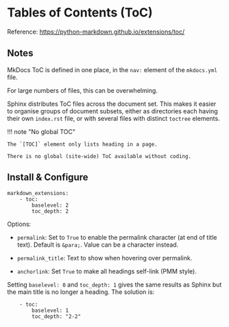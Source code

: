 # Tables of Contents (ToC)

Reference: <https://python-markdown.github.io/extensions/toc/>

## Notes

MkDocs ToC is defined in one place, in the `nav:` element of the `mkdocs.yml` file.

For large numbers of files, this can be overwhelming.

Sphinx distributes ToC files across the document set. This makes it easier to organise groups of
document subsets, either as directories each having their own `index.rst` file, or with several
files with distinct `toctree` elements.

!!! note "No global TOC"

    The `[TOC]` element only lists heading in a page.

    There is no global (site-wide) ToC available without coding.

## Install & Configure

```
markdown_extensions:
    - toc:
        baselevel: 2
        toc_depth: 2
```

Options:

- `permalink`: Set to `True` to enable the permalink character (at end of title text). Default is `&para;`. Value can be a character instead.

- `permalink_title`: Text to show when hovering over permalink.

 - `anchorlink`: Set `True` to make all headings self-link (PMM style).
 
Setting `baselevel: 0` and `toc_depth: 1` gives the same results
as Sphinx but the main title is no longer a heading. The solution is:

```
    - toc:
        baselevel: 1
        toc_depth: "2-2"
```

